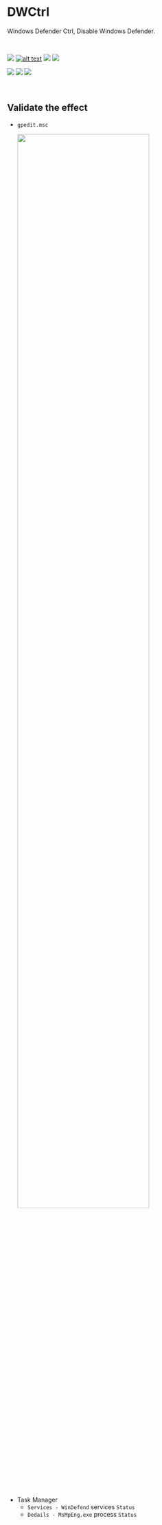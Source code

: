 # DWCtrl

Windows Defender Ctrl, Disable Windows Defender.

<br>

![](https://img.shields.io/github/v/release/XMuli/DWCtrl?style=flat&color=birightgreen) [![alt text](https://img.shields.io/badge/IM-XMuli-ff69b4)](https://sighttp.qq.com/authd?IDKEY=31f3ef7312b39e2c8dc822ae2f4c3b3118e1a6f31cc83373) ![](https://img.shields.io/github/stars/XMuli/DWCtrl?style=social) ![](https://img.shields.io/github/forks/XMuli/DWCtrl?style=social&label=Fork)

![](https://img.shields.io/github/workflow/status/XMuli/DWCtrl/Windows?style=flat&logo=windows)  ![](https://img.shields.io/github/languages/code-size/XMuli/DWCtrl)  ![](https://img.shields.io/github/downloads/XMuli/DWCtrl/total)

<br>

## Validate the effect

- `gpedit.msc`

  <img src="https://fastly.jsdelivr.net/gh/XMuli/xmuliPic@pic/2022/202208211542062.png" width="80%"/>

<br>

- Task Manager
  - `Services - WinDefend`  services  `Status` 
  - `Dedails - MsMpEng.exe`  process  `Status` 
